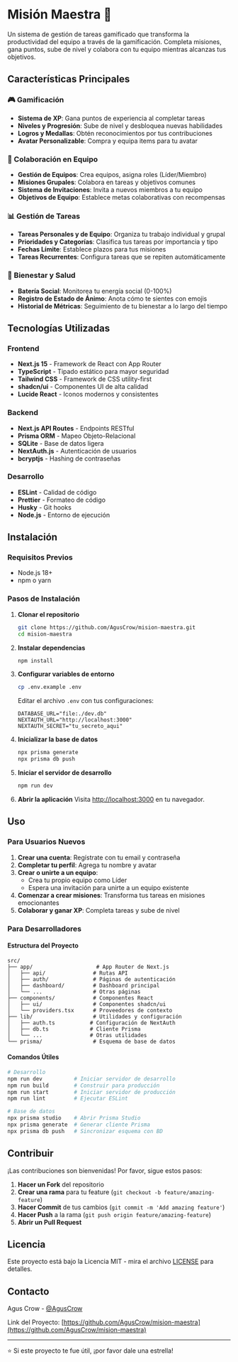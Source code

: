 # Misión Maestra 🚀

Un sistema de gestión de tareas gamificado que transforma la productividad del equipo a través de la gamificación. Completa misiones, gana puntos, sube de nivel y colabora con tu equipo mientras alcanzas tus objetivos.

## Características Principales

### 🎮 Gamificación
- **Sistema de XP**: Gana puntos de experiencia al completar tareas
- **Niveles y Progresión**: Sube de nivel y desbloquea nuevas habilidades
- **Logros y Medallas**: Obtén reconocimientos por tus contribuciones
- **Avatar Personalizable**: Compra y equipa items para tu avatar

### 👥 Colaboración en Equipo
- **Gestión de Equipos**: Crea equipos, asigna roles (Líder/Miembro)
- **Misiones Grupales**: Colabora en tareas y objetivos comunes
- **Sistema de Invitaciones**: Invita a nuevos miembros a tu equipo
- **Objetivos de Equipo**: Establece metas colaborativas con recompensas

### 📊 Gestión de Tareas
- **Tareas Personales y de Equipo**: Organiza tu trabajo individual y grupal
- **Prioridades y Categorías**: Clasifica tus tareas por importancia y tipo
- **Fechas Límite**: Establece plazos para tus misiones
- **Tareas Recurrentes**: Configura tareas que se repiten automáticamente

### 🧠 Bienestar y Salud
- **Batería Social**: Monitorea tu energía social (0-100%)
- **Registro de Estado de Ánimo**: Anota cómo te sientes con emojis
- **Historial de Métricas**: Seguimiento de tu bienestar a lo largo del tiempo

## Tecnologías Utilizadas

### Frontend
- **Next.js 15** - Framework de React con App Router
- **TypeScript** - Tipado estático para mayor seguridad
- **Tailwind CSS** - Framework de CSS utility-first
- **shadcn/ui** - Componentes UI de alta calidad
- **Lucide React** - Iconos modernos y consistentes

### Backend
- **Next.js API Routes** - Endpoints RESTful
- **Prisma ORM** - Mapeo Objeto-Relacional
- **SQLite** - Base de datos ligera
- **NextAuth.js** - Autenticación de usuarios
- **bcryptjs** - Hashing de contraseñas

### Desarrollo
- **ESLint** - Calidad de código
- **Prettier** - Formateo de código
- **Husky** - Git hooks
- **Node.js** - Entorno de ejecución

## Instalación

### Requisitos Previos
- Node.js 18+ 
- npm o yarn

### Pasos de Instalación

1. **Clonar el repositorio**
   ```bash
   git clone https://github.com/AgusCrow/mision-maestra.git
   cd mision-maestra
   ```

2. **Instalar dependencias**
   ```bash
   npm install
   ```

3. **Configurar variables de entorno**
   ```bash
   cp .env.example .env
   ```
   
   Editar el archivo `.env` con tus configuraciones:
   ```env
   DATABASE_URL="file:./dev.db"
   NEXTAUTH_URL="http://localhost:3000"
   NEXTAUTH_SECRET="tu_secreto_aqui"
   ```

4. **Inicializar la base de datos**
   ```bash
   npx prisma generate
   npx prisma db push
   ```

5. **Iniciar el servidor de desarrollo**
   ```bash
   npm run dev
   ```

6. **Abrir la aplicación**
   Visita [http://localhost:3000](http://localhost:3000) en tu navegador.

## Uso

### Para Usuarios Nuevos

1. **Crear una cuenta**: Regístrate con tu email y contraseña
2. **Completar tu perfil**: Agrega tu nombre y avatar
3. **Crear o unirte a un equipo**: 
   - Crea tu propio equipo como Líder
   - Espera una invitación para unirte a un equipo existente
4. **Comenzar a crear misiones**: Transforma tus tareas en misiones emocionantes
5. **Colaborar y ganar XP**: Completa tareas y sube de nivel

### Para Desarrolladores

#### Estructura del Proyecto
```
src/
├── app/                    # App Router de Next.js
│   ├── api/               # Rutas API
│   ├── auth/              # Páginas de autenticación
│   ├── dashboard/         # Dashboard principal
│   └── ...                # Otras páginas
├── components/            # Componentes React
│   ├── ui/                # Componentes shadcn/ui
│   └── providers.tsx      # Proveedores de contexto
├── lib/                   # Utilidades y configuración
│   ├── auth.ts           # Configuración de NextAuth
│   ├── db.ts             # Cliente Prisma
│   └── ...               # Otras utilidades
└── prisma/                # Esquema de base de datos
```

#### Comandos Útiles
```bash
# Desarrollo
npm run dev          # Iniciar servidor de desarrollo
npm run build        # Construir para producción
npm run start        # Iniciar servidor de producción
npm run lint         # Ejecutar ESLint

# Base de datos
npx prisma studio    # Abrir Prisma Studio
npx prisma generate  # Generar cliente Prisma
npx prisma db push   # Sincronizar esquema con BD
```

## Contribuir

¡Las contribuciones son bienvenidas! Por favor, sigue estos pasos:

1. **Hacer un Fork** del repositorio
2. **Crear una rama** para tu feature (`git checkout -b feature/amazing-feature`)
3. **Hacer Commit** de tus cambios (`git commit -m 'Add amazing feature'`)
4. **Hacer Push** a la rama (`git push origin feature/amazing-feature`)
5. **Abrir un Pull Request**

## Licencia

Este proyecto está bajo la Licencia MIT - mira el archivo [LICENSE](LICENSE) para detalles.

## Contacto

Agus Crow - [@AgusCrow](https://github.com/AgusCrow)

Link del Proyecto: [https://github.com/AgusCrow/mision-maestra](https://github.com/AgusCrow/mision-maestra)

---

⭐ Si este proyecto te fue útil, ¡por favor dale una estrella!